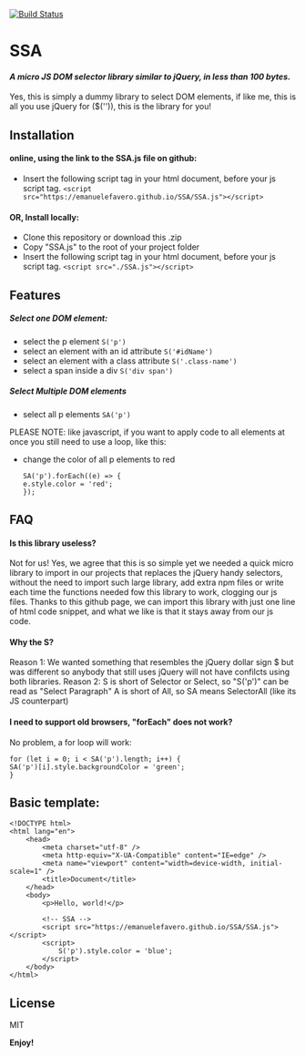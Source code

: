 [![Build Status](https://i.ibb.co/xgPQnrw/SSA-logo-100.png)](https://github.com/emanuelefavero/SSA)
# SSA
#### _A micro JS DOM selector library similar to jQuery, in less than 100 bytes._

Yes, this is simply a dummy library to select DOM elements, if like me, this is all you use jQuery for ($('')), this is the library for you!

## Installation
#### online, using the link to the SSA.js file on github:
- Insert the following script tag in your html document, before your js script tag.
```<script src="https://emanuelefavero.github.io/SSA/SSA.js"></script>```

#### OR, Install locally:
- Clone this repository or download this .zip
- Copy "SSA.js" to the root of your project folder
- Insert the following script tag in your html document, before your js script tag.
```<script src="./SSA.js"></script>```

## Features

##### Select one DOM element:
- select the p element
```S('p')```
- select an element with an id attribute
```S('#idName')```
- select an element with a class attribute
```S('.class-name')```
- select a span inside a div
```S('div span')```
##### Select Multiple DOM elements
- select all p elements
```SA('p')```

PLEASE NOTE: like javascript, if you want to apply code to all elements at once you still need to use a loop, like this:
- change the color of all p elements to red
    ```
    SA('p').forEach((e) => {
    e.style.color = 'red';
    });
    ```

## FAQ
#### Is this library useless?

Not for us! Yes, we agree that this is so simple yet we needed a quick micro library to import in our projects that replaces the jQuery handy selectors, without the need to import such large library, add extra npm files or write each time the functions needed fow this library to work, clogging our js files. Thanks to this github page, we can import this library with just one line of html code snippet, and what we like is that it stays away from our js code.

#### Why the S?
Reason 1: We wanted something that resembles the jQuery dollar sign $ but was different so anybody that still uses jQuery will not have confilcts using both libraries.
Reason 2: S is short of Selector or Select, so "S('p')" can be read as "Select Paragraph" A is short of All, so SA means SelectorAll (like its JS counterpart)
#### I need to support old browsers, "forEach" does not work?
No problem, a for loop will work:
```
for (let i = 0; i < SA('p').length; i++) {
SA('p')[i].style.backgroundColor = 'green';
}
```
## Basic template:
```
<!DOCTYPE html>
<html lang="en">
    <head>
        <meta charset="utf-8" />
        <meta http-equiv="X-UA-Compatible" content="IE=edge" />
        <meta name="viewport" content="width=device-width, initial-scale=1" />
        <title>Document</title>
    </head>
    <body>
        <p>Hello, world!</p>

        <!-- SSA -->
        <script src="https://emanuelefavero.github.io/SSA/SSA.js"></script>
        <script>
            S('p').style.color = 'blue';
        </script>
    </body>
</html>
```

## License

MIT

**Enjoy!**

